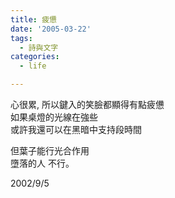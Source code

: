 ```yaml
---
title: 疲憊
date: '2005-03-22'
tags:
  - 詩與文字
categories:
  - life

---
```

心很累, 所以鍵入的笑臉都顯得有點疲憊  
如果桌燈的光線在強些  
或許我還可以在黑暗中支持段時間  
  
但葉子能行光合作用  
墮落的人 不行。  
  
  
2002/9/5